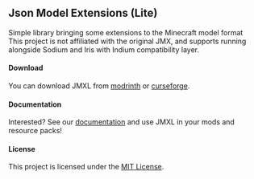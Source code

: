 ## Json Model Extensions (Lite)
Simple library bringing some extensions to the Minecraft model format  
This project is not affiliated with the original JMX, and supports running
alongside Sodium and Iris with Indium compatibility layer.

#### Download
You can download JMXL from [modrinth](https://modrinth.com/mod/jmxl) or [curseforge](https://www.curseforge.com/minecraft/mc-mods/jmxl).

#### Documentation
Interested? See our [documentation](https://github.com/magistermaks/mod-jmxl/wiki) and use JMXL in your mods and resource packs! 

#### License
This project is licensed under the [MIT License](LICENSE).